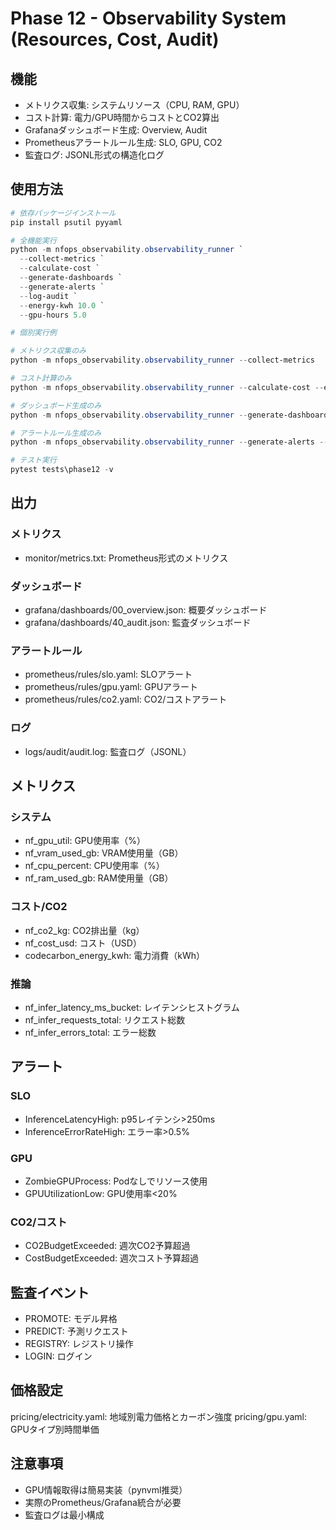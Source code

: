 # Phase 12 - Observability System (Resources, Cost, Audit)

## 機能

- メトリクス収集: システムリソース（CPU, RAM, GPU）
- コスト計算: 電力/GPU時間からコストとCO2算出
- Grafanaダッシュボード生成: Overview, Audit
- Prometheusアラートルール生成: SLO, GPU, CO2
- 監査ログ: JSONL形式の構造化ログ

## 使用方法
```powershell
# 依存パッケージインストール
pip install psutil pyyaml

# 全機能実行
python -m nfops_observability.observability_runner `
  --collect-metrics `
  --calculate-cost `
  --generate-dashboards `
  --generate-alerts `
  --log-audit `
  --energy-kwh 10.0 `
  --gpu-hours 5.0

# 個別実行例

# メトリクス収集のみ
python -m nfops_observability.observability_runner --collect-metrics

# コスト計算のみ
python -m nfops_observability.observability_runner --calculate-cost --energy-kwh 15.0 --gpu-hours 8.0

# ダッシュボード生成のみ
python -m nfops_observability.observability_runner --generate-dashboards --out-dir grafana\dashboards

# アラートルール生成のみ
python -m nfops_observability.observability_runner --generate-alerts --rules-dir prometheus\rules

# テスト実行
pytest tests\phase12 -v
```

## 出力

### メトリクス
- monitor/metrics.txt: Prometheus形式のメトリクス

### ダッシュボード
- grafana/dashboards/00_overview.json: 概要ダッシュボード
- grafana/dashboards/40_audit.json: 監査ダッシュボード

### アラートルール
- prometheus/rules/slo.yaml: SLOアラート
- prometheus/rules/gpu.yaml: GPUアラート
- prometheus/rules/co2.yaml: CO2/コストアラート

### ログ
- logs/audit/audit.log: 監査ログ（JSONL）

## メトリクス

### システム
- nf_gpu_util: GPU使用率（%）
- nf_vram_used_gb: VRAM使用量（GB）
- nf_cpu_percent: CPU使用率（%）
- nf_ram_used_gb: RAM使用量（GB）

### コスト/CO2
- nf_co2_kg: CO2排出量（kg）
- nf_cost_usd: コスト（USD）
- codecarbon_energy_kwh: 電力消費（kWh）

### 推論
- nf_infer_latency_ms_bucket: レイテンシヒストグラム
- nf_infer_requests_total: リクエスト総数
- nf_infer_errors_total: エラー総数

## アラート

### SLO
- InferenceLatencyHigh: p95レイテンシ>250ms
- InferenceErrorRateHigh: エラー率>0.5%

### GPU
- ZombieGPUProcess: Podなしでリソース使用
- GPUUtilizationLow: GPU使用率<20%

### CO2/コスト
- CO2BudgetExceeded: 週次CO2予算超過
- CostBudgetExceeded: 週次コスト予算超過

## 監査イベント

- PROMOTE: モデル昇格
- PREDICT: 予測リクエスト
- REGISTRY: レジストリ操作
- LOGIN: ログイン

## 価格設定

pricing/electricity.yaml: 地域別電力価格とカーボン強度
pricing/gpu.yaml: GPUタイプ別時間単価

## 注意事項

- GPU情報取得は簡易実装（pynvml推奨）
- 実際のPrometheus/Grafana統合が必要
- 監査ログは最小構成
